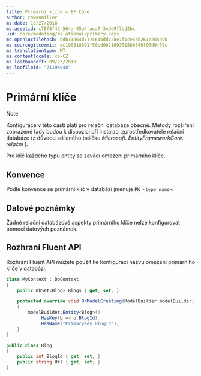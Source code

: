 ```yaml
---
title: Primární klíče – EF Core
author: rowanmiller
ms.date: 10/27/2016
ms.assetid: c78f8f42-564a-45a4-aca7-3ede9f7ed2bc
uid: core/modeling/relational/primary-keys
ms.openlocfilehash: bdb31964d717c64bddc28e7f1ce55b261e285a9b
ms.sourcegitcommit: ec196918691f50cd0b21693515b0549f06d9f39c
ms.translationtype: MT
ms.contentlocale: cs-CZ
ms.lasthandoff: 09/23/2019
ms.locfileid: "71196948"
---
```

# <a name="primary-keys"></a>Primární klíče

> [!NOTE]  
> Konfigurace v této části platí pro relační databáze obecně. Metody rozšíření zobrazené tady budou k dispozici při instalaci zprostředkovatele relační databáze (z důvodu sdíleného balíčku *Microsoft. EntityFrameworkCore. relační* ).

Pro klíč každého typu entity se zavádí omezení primárního klíče.

## <a name="conventions"></a>Konvence

Podle konvence se primární klíč v databázi jmenuje `PK_<type name>`.

## <a name="data-annotations"></a>Datové poznámky

Žádné relační databázové aspekty primárního klíče nelze konfigurovat pomocí datových poznámek.

## <a name="fluent-api"></a>Rozhraní Fluent API

Rozhraní Fluent API můžete použít ke konfiguraci názvu omezení primárního klíče v databázi.

<!-- [!code-csharp[Main](samples/core/relational/Modeling/FluentAPI/Relational/KeyName.cs?highlight=9)] -->
``` csharp
class MyContext : DbContext
{
    public DbSet<Blog> Blogs { get; set; }

    protected override void OnModelCreating(ModelBuilder modelBuilder)
    {
        modelBuilder.Entity<Blog>()
            .HasKey(b => b.BlogId)
            .HasName("PrimaryKey_BlogId");
    }
}

public class Blog
{
    public int BlogId { get; set; }
    public string Url { get; set; }
}
```
